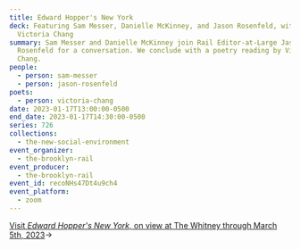 ```yaml
---
title: Edward Hopper's New York
deck: Featuring Sam Messer, Danielle McKinney, and Jason Rosenfeld, with
  Victoria Chang
summary: Sam Messer and Danielle McKinney join Rail Editor-at-Large Jason
  Rosenfeld for a conversation. We conclude with a poetry reading by Victoria
  Chang.
people:
  - person: sam-messer
  - person: jason-rosenfeld
poets:
  - person: victoria-chang
date: 2023-01-17T13:00:00-0500
end_date: 2023-01-17T14:30:00-0500
series: 726
collections:
  - the-new-social-environment
event_organizer:
  - the-brooklyn-rail
event_producer:
  - the-brooklyn-rail
event_id: recoNHs47Dt4u9ch4
event_platform:
  - zoom
---
```

[Visit *Edward Hopper's New York,*  on view at The Whitney through March 5th, 2023](https://whitney.org/exhibitions/edward-hopper-new-york)→